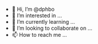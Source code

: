 - 👋 Hi, I’m @dphbo
- 👀 I’m interested in ...
- 🌱 I’m currently learning ...
- 💞️ I’m looking to collaborate on ...
- 📫 How to reach me ...

<!---
dphbo/dphbo is a ✨ special ✨ repository because its `README.md` (this file) appears on your GitHub profile.
You can click the Preview link to take a look at your changes.
--->
